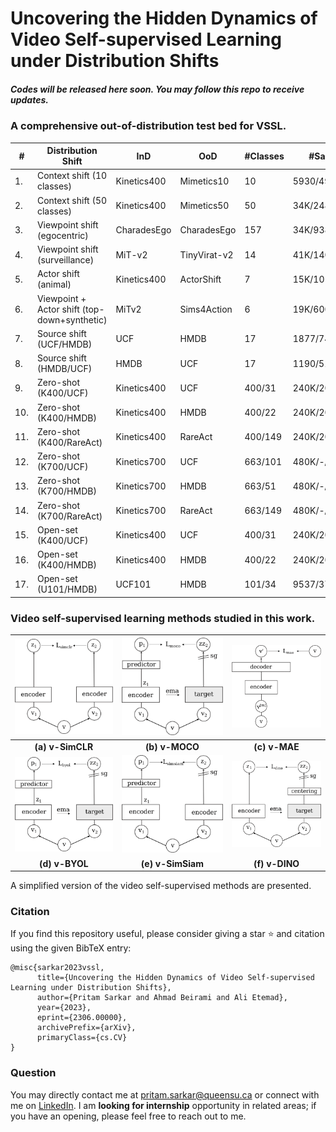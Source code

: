 # Uncovering the Hidden Dynamics of Video Self-supervised Learning under Distribution Shifts


##### Codes will be released here soon. You may follow this repo to receive updates.


### A comprehensive out-of-distribution test bed for VSSL.

| **#** | **Distribution Shift**                     | **InD**     | **OoD**        | **#Classes** | **#Samples**       |
|-------|-------------------------------------------|-------------|----------------|--------------|--------------------|
| 1.    | Context shift (10 classes)                | Kinetics400 | Mimetics10     | 10           | 5930/494/136       |
| 2.    | Context shift (50 classes)                | Kinetics400 | Mimetics50     | 50           | 34K/2481/713        |
| 3.    | Viewpoint shift (egocentric)              | CharadesEgo | CharadesEgo    | 157          | 34K/9386/9145       |
| 4.    | Viewpoint shift (surveillance)            | MiT-v2      | TinyVirat-v2   | 14           | 41K/1400/2644       |
| 5.    | Actor shift (animal)                       | Kinetics400 | ActorShift     | 7            | 15K/1018/165        |
| 6.    | Viewpoint + Actor shift (top-down+synthetic)| MiTv2      | Sims4Action    | 6            | 19K/600/950         |
| 7.    | Source shift (UCF/HMDB)                    | UCF         | HMDB           | 17           | 1877/746/510       |
| 8.    | Source shift (HMDB/UCF)                    | HMDB        | UCF            | 17           | 1190/510/746       |
| 9.    | Zero-shot (K400/UCF)                       | Kinetics400 | UCF            | 400/31       | 240K/20K/3965       |
| 10.   | Zero-shot (K400/HMDB)                      | Kinetics400 | HMDB           | 400/22       | 240K/20K/3288       |
| 11.   | Zero-shot (K400/RareAct)                   | Kinetics400 | RareAct        | 400/149      | 240K/20K/1961       |
| 12.   | Zero-shot (K700/UCF)                       | Kinetics700 | UCF            | 663/101      | 480K/-/13K          |
| 13.   | Zero-shot (K700/HMDB)                      | Kinetics700 | HMDB           | 663/51       | 480K/-/6.7K         |
| 14.   | Zero-shot (K700/RareAct)                   | Kinetics700 | RareAct        | 663/149      | 480K/-/1961         |
| 15.   | Open-set (K400/UCF)                        | Kinetics400 | UCF            | 400/31       | 240K/20K/3965       |
| 16.   | Open-set (K400/HMDB)                       | Kinetics400 | HMDB           | 400/22       | 240K/20K/3288       |
| 17.   | Open-set (U101/HMDB)                       | UCF101      | HMDB           | 101/34       | 9537/3783/4366     |


### Video self-supervised learning methods studied in this work.

| ![simclr](/docs/assets/images/simclr.png) | ![moco](/docs/assets/images/moco.png) | ![mae](/docs/assets/images/mae.png) |
|:--:|:--:|:--:|
| **(a) v-SimCLR** | **(b) v-MOCO** | **(c) v-MAE** |
| ![byol](/docs/assets/images/byol.png) | ![simsiam](/docs/assets/images/simsiam.png) | ![dino](/docs/assets/images/dino.png) |
| **(d) v-BYOL** | **(e) v-SimSiam** | **(f) v-DINO** |

A simplified version of the video self-supervised methods are presented.




### Citation
If you find this repository useful, please consider giving a star :star: and citation using the given BibTeX entry:

```
@misc{sarkar2023vssl,
      title={Uncovering the Hidden Dynamics of Video Self-supervised Learning under Distribution Shifts}, 
      author={Pritam Sarkar and Ahmad Beirami and Ali Etemad},
      year={2023},
      eprint={2306.00000},
      archivePrefix={arXiv},
      primaryClass={cs.CV}
}
```

### Question
You may directly contact me at <pritam.sarkar@queensu.ca> or connect with me on [LinkedIn](https://www.linkedin.com/in/sarkarpritam/).
I am **looking for internship** opportunity in related areas; if you have an opening, please feel free to reach out to me.
